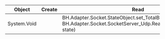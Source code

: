| Object | Create | Read | Update |
|-|-|-|-|
| System.Void |  | BH.Adapter.Socket.StateObject.set_TotalBytesRead(Int32 value)<br>BH.Adapter.Socket.SocketServer_Udp.ReadMessage(StateObject state) |  |
